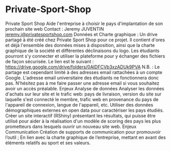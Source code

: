 # Private-Sport-Shop
Private Sport Shop  Aide l'entreprise à choisir le pays d'implantation de son prochain site web  Contact : Jeremy JUVENTIN jeremy.j@privatesportshop.com  Données et Charte graphique :  Un drive partagé à été créé chez Private Sport Shop pour ce projet. Il contient d'ores et déjà l'ensemble des données mises à disposition, ainsi que la charte graphique de la société et différentes déclinaisons du logo. Les étudiants pourront s'y connecter et utiliser la plateforme pour y échanger des fichiers de façon sécurisée. Le lien est le suivant : https://drive.google.com/drive/folders/0AIDFCVb3xzADUk9PVA   N.B. : Le partage est cependant limité à des adresses email rattachées à un compte Google. L'adresse email universitaire des étudiants ne fonctionnera donc pas.  N'hésitez pas à me faire passer une adresse email si vous souhaitez avoir un accès préalable.   Enjeux Analyse de données Analyser les données d'achats sur leur site et le trafic web: pays de livraison, version du site sur laquelle s'est connecté le membre, trafic web en provenance du pays de l'appareil de connexion, langue de l'appareil, etc. Utiliser des données démographiques externes en open data pour caractériser les pays étudiés. Créer un site interactif (RShiny) présentant les résultats, qui puisse être utilisé pour aider à la réalisation d'un modèle de scoring des pays les plus prometteurs dans lesquels ouvrir un nouveau site web.  Enjeux Communication Création de supports de communication pour promouvoir l’outil ; En lien avec la charte graphique de l’entreprise, mettant en avant des éléments relatifs au sport et ses valeurs. 
